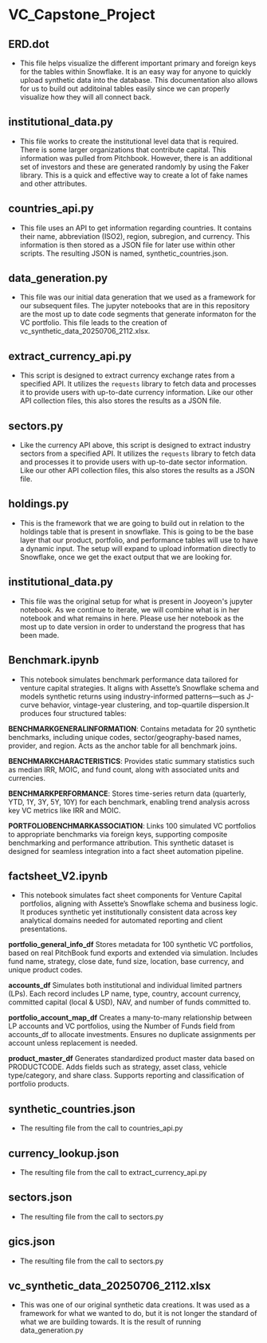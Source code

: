 # VC_Capstone_Project
## ERD.dot
- This file helps visualize the different important primary and foreign keys for the
tables within Snowflake. It is an easy way for anyone to quickly upload synthetic data
into the database. This documentation also allows for us to build out additoinal tables
easily since we can properly visualize how they will all connect back.

## institutional_data.py
 - This file works to create the institutional level data that is required. There
 is some larger organizations that contribute capital. This information was pulled
 from Pitchbook. However, there is an additional set of investors and these are
 generated randomly by using the Faker library. This is a quick and effective way
 to create a lot of fake names and other attributes.

## countries_api.py
- This file uses an API to get information regarding countries. It contains 
their name, abbreviation (ISO2), region, subregion, and currency. This 
information is then stored as a JSON file for later use within other scripts. 
The resulting JSON is named, synthetic_countries.json.

## data_generation.py
- This file was our initial data generation that we used as a framework for our
subsequent files. The jupyter notebooks that are in this repository are the
most up to date code segments that generate informaton for the VC portfolio. 
This file leads to the creation of vc_synthetic_data_20250706_2112.xlsx.

## extract_currency_api.py
- This script is designed to extract currency exchange rates from a specified 
API. It utilizes the `requests` library to fetch data and processes it to 
provide users with up-to-date currency information. Like our other API collection
files, this also stores the results as a JSON file.

## sectors.py
- Like the currency API above, this script is designed to extract industry
sectors from a specified API. It utilizes the `requests` library to fetch data 
and processes it to provide users with up-to-date sector information. Like our 
other API collection files, this also stores the results as a JSON file.

## holdings.py
- This is the framework that we are going to build out in relation to the 
holdings table that is present in snowflake. This is going to be the base layer
that our product, portfolio, and performance tables will use to have a dynamic
input. The setup will expand to upload information directly to Snowflake, once
we get the exact output that we are looking for.

## institutional_data.py
- This file was the original setup for what is present in Jooyeon's jupyter
notebook. As we continue to iterate, we will combine what is in her notebook 
and what remains in here. Please use her notebook as the most up to date version
in order to understand the progress that has been made.

## Benchmark.ipynb
- This notebook simulates benchmark performance data tailored for venture capital strategies. It aligns with Assette’s Snowflake schema and models synthetic returns using industry-informed patterns—such as J-curve behavior, vintage-year clustering, and top-quartile dispersion.It produces four structured tables:

**BENCHMARKGENERALINFORMATION**: Contains metadata for 20 synthetic benchmarks, including unique codes, sector/geography-based names, provider, and region. Acts as the anchor table for all benchmark joins.

**BENCHMARKCHARACTERISTICS**: Provides static summary statistics such as median IRR, MOIC, and fund count, along with associated units and currencies.

**BENCHMARKPERFORMANCE**: Stores time-series return data (quarterly, YTD, 1Y, 3Y, 5Y, 10Y) for each benchmark, enabling trend analysis across key VC metrics like IRR and MOIC.

**PORTFOLIOBENCHMARKASSOCIATION**: Links 100 simulated VC portfolios to appropriate benchmarks via foreign keys, supporting composite benchmarking and performance attribution.
This synthetic dataset is designed for seamless integration into a fact sheet automation pipeline.

## factsheet_V2.ipynb
- This notebook simulates fact sheet components for Venture Capital portfolios, aligning with Assette’s Snowflake schema and business logic. It produces synthetic yet institutionally consistent data across key analytical domains needed for automated reporting and client presentations.

**portfolio_general_info_df**
Stores metadata for 100 synthetic VC portfolios, based on real PitchBook fund exports and extended via simulation. Includes fund name, strategy, close date, fund size, location, base currency, and unique product codes.

**accounts_df**
Simulates both institutional and individual limited partners (LPs). Each record includes LP name, type, country, account currency, committed capital (local & USD), NAV, and number of funds committed to.

**portfolio_account_map_df**
Creates a many-to-many relationship between LP accounts and VC portfolios, using the Number of Funds field from accounts_df to allocate investments. Ensures no duplicate assignments per account unless replacement is needed.

**product_master_df**
Generates standardized product master data based on PRODUCTCODE. Adds fields such as strategy, asset class, vehicle type/category, and share class. Supports reporting and classification of portfolio products.

## synthetic_countries.json
- The resulting file from the call to countries_api.py

## currency_lookup.json
- The resulting file from the call to extract_currency_api.py

## sectors.json
- The resulting file from the call to sectors.py

## gics.json
- The resulting file from the call to sectors.py

## vc_synthetic_data_20250706_2112.xlsx
- This was one of our original synthetic data creations. It was used as a 
framework for what we wanted to do, but it is not longer the standard of 
what we are building towards. It is the result of running data_generation.py
